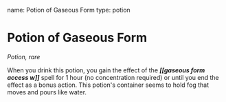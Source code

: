 name: Potion of Gaseous Form
type: potion

# Potion of Gaseous Form 
_Potion, rare_ 

When you drink this potion, you gain the effect of the **_[[gaseous form access w]]_** spell for 1 hour (no concentration required) or until you end the effect as a bonus action. This potion's container seems to hold fog that moves and pours like water.